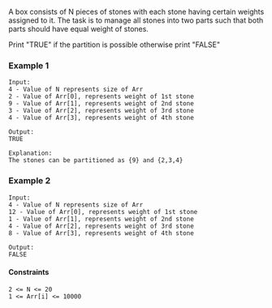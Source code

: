 A box consists of N pieces of stones with each stone having certain weights assigned to it. The task is to manage all stones into two parts such that both parts should have equal weight of stones.

Print "TRUE" if the partition is possible otherwise print "FALSE"

### Example 1

```
Input:
4 - Value of N represents size of Arr
2 - Value of Arr[0], represents weight of 1st stone
9 - Value of Arr[1], represents weight of 2nd stone
3 - Value of Arr[2], represents weight of 3rd stone
4 - Value of Arr[3], represents weight of 4th stone

Output:
TRUE

Explanation:
The stones can be partitioned as {9} and {2,3,4}
```

### Example 2

```
Input:
4 - Value of N represents size of Arr
12 - Value of Arr[0], represents weight of 1st stone
1 - Value of Arr[1], represents weight of 2nd stone
4 - Value of Arr[2], represents weight of 3rd stone
8 - Value of Arr[3], represents weight of 4th stone

Output:
FALSE
```

#### Constraints

```
2 <= N <= 20
1 <= Arr[i] <= 10000
```

